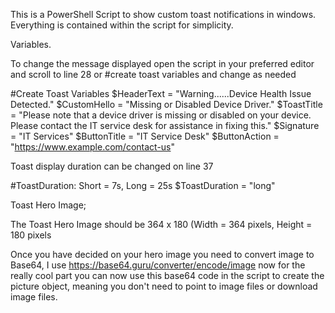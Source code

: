 This is a PowerShell Script to show custom toast notifications in windows. Everything is contained within the script for simplicity.

Variables.

To change the message displayed open the script in your preferred editor and scroll to line 28 or #create toast variables  and change as needed

#Create Toast Variables
$HeaderText = "Warning......Device Health Issue Detected."
$CustomHello = "Missing or Disabled Device Driver."
$ToastTitle = "Please note that a device driver is missing or disabled on your device. Please contact the IT service desk for assistance in fixing this."
$Signature = "IT Services"
$ButtonTitle = "IT Service Desk"
$ButtonAction = "https://www.example.com/contact-us"

Toast display duration can be changed on line 37

#ToastDuration: Short = 7s, Long = 25s
$ToastDuration = "long"

Toast Hero Image;

The Toast Hero Image should be 364 x 180 (Width = 364 pixels, Height = 180 pixels

Once you have decided on your hero image you need to convert image to Base64, I use https://base64.guru/converter/encode/image now for the really cool part you can now use this base64 code in the script to create the picture object, meaning you don't need to point to image files or download image files.